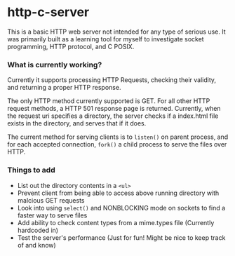 # http-c-server
This is a basic HTTP web server not intended for any type of serious use. It was primarily built as a learning tool for myself to investigate socket programming, HTTP protocol, and C POSIX.

### What is currently working?
Currently it supports processing HTTP Requests, checking their validity, and returning a proper HTTP response.

The only HTTP method currently supported is GET. For all other HTTP request methods, a HTTP 501 response page is returned.
Currently, when the request uri specifies a directory, the server checks if a index.html file exists in the directory, and serves that if it does.

The current method for serving clients is to ``` listen() ``` on parent process, and for each accepted connection, ``` fork() ``` a child process to serve the files over HTTP.


### Things to add
- List out the directory contents in a  ``` <ul> ```
- Prevent client from being able to access above running directory with malcious GET requests
- Look into using ``` select() ``` and NONBLOCKING mode on sockets to find a faster way to serve files
- Add ability to check content types from a mime.types file (Currently hardcoded in)
- Test the server's performance (Just for fun! Might be nice to keep track of and know)
